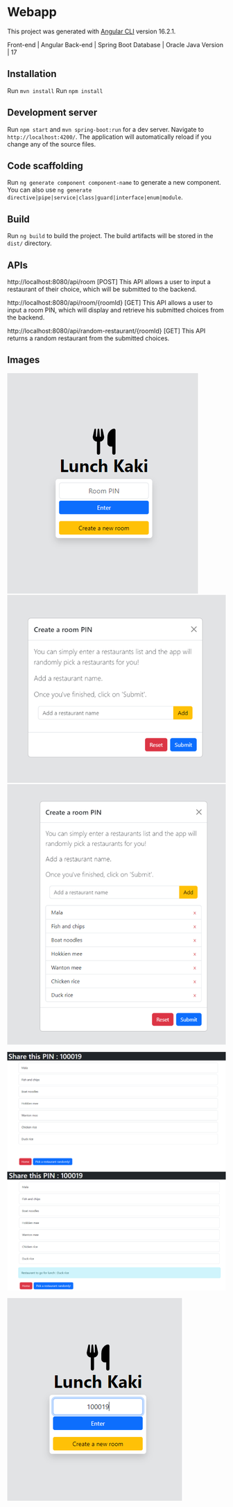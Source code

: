 # Webapp

This project was generated with [Angular CLI](https://github.com/angular/angular-cli) version 16.2.1.

Front-end | Angular
Back-end  | Spring Boot
Database  | Oracle
Java Version  | 17

## Installation
Run `mvn install`
Run `npm install`

## Development server

Run `npm start` and `mvn spring-boot:run` for a dev server. Navigate to `http://localhost:4200/`. The application will automatically reload if you change any of the source files.

## Code scaffolding

Run `ng generate component component-name` to generate a new component. You can also use `ng generate directive|pipe|service|class|guard|interface|enum|module`.

## Build

Run `ng build` to build the project. The build artifacts will be stored in the `dist/` directory.

## APIs
http://localhost:8080/api/room [POST]
This API allows a user to input a restaurant of their choice, which will be submitted to the backend.

http://localhost:8080/api/room/{roomId} [GET]
This API allows a user to input a room PIN, which will display and retrieve his submitted choices from the backend.

http://localhost:8080/api/random-restaurant/{roomId} [GET]
This API returns a random restaurant from the submitted choices.

## Images
![home.PNG](https://github.com/kaiguangg/lunch-kaki/blob/main/lunch-kaki-images/home.PNG)
![create.PNG](https://github.com/kaiguangg/lunch-kaki/blob/main/lunch-kaki-images/create.PNG)
![create2.PNG](https://github.com/kaiguangg/lunch-kaki/blob/main/lunch-kaki-images/create2.PNG)

![view1.PNG](https://github.com/kaiguangg/lunch-kaki/blob/main/lunch-kaki-images/view1.PNG)
![view2.PNG](https://github.com/kaiguangg/lunch-kaki/blob/main/lunch-kaki-images/view2.PNG)

![enter.PNG](https://github.com/kaiguangg/lunch-kaki/blob/main/lunch-kaki-images/enter.PNG)

